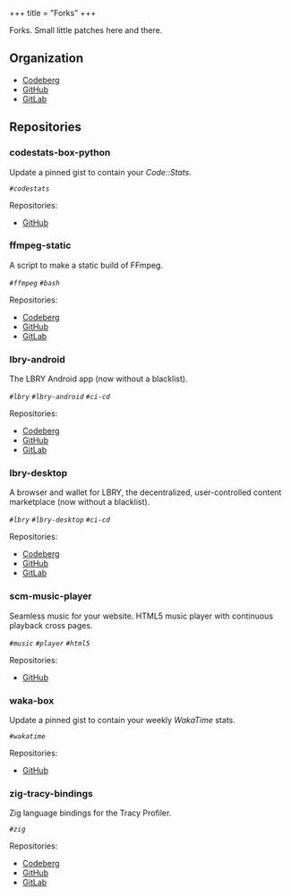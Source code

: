 +++
title = "Forks"
+++

Forks. Small little patches here and there.

## Organization

- [Codeberg](https://codeberg.org/paveloom-f)
- [GitHub](https://github.com/paveloom-f)
- [GitLab](https://gitlab.com/paveloom-g/forks)

## Repositories

### codestats-box-python

Update a pinned gist to contain your _Code::Stats_.

*`#codestats`*

Repositories:

- [GitHub](https://github.com/paveloom-f/codestats-box-python)

### ffmpeg-static

A script to make a static build of FFmpeg.

*`#ffmpeg` `#bash`*

Repositories:

- [Codeberg](https://codeberg.org/paveloom-f/ffmpeg-static)
- [GitHub](https://github.com/paveloom-f/ffmpeg-static)
- [GitLab](https://gitlab.com/paveloom-g/forks/ffmpeg-static)

### lbry-android

The LBRY Android app (now without a blacklist).

*`#lbry` `#lbry-android` `#ci-cd`*

Repositories:

- [Codeberg](https://codeberg.org/paveloom-f/lbry-android)
- [GitHub](https://github.com/paveloom-f/lbry-android)
- [GitLab](https://gitlab.com/paveloom-g/forks/lbry-android)

### lbry-desktop

A browser and wallet for LBRY, the decentralized, user-controlled content marketplace (now without a blacklist).

*`#lbry` `#lbry-desktop` `#ci-cd`*

Repositories:

- [Codeberg](https://codeberg.org/paveloom-f/lbry-desktop)
- [GitHub](https://github.com/paveloom-f/lbry-desktop)
- [GitLab](https://gitlab.com/paveloom-g/forks/lbry-desktop)

### scm-music-player

Seamless music for your website. HTML5 music player with continuous playback cross pages.

*`#music` `#player` `#html5`*

Repositories:

- [GitHub](https://github.com/paveloom-f/scm-music-player)

### waka-box

Update a pinned gist to contain your weekly *WakaTime* stats.

*`#wakatime`*

Repositories:

- [GitHub](https://github.com/paveloom-f/waka-box)

### zig-tracy-bindings

Zig language bindings for the Tracy Profiler.

*`#zig`*

Repositories:

- [Codeberg](https://codeberg.org/paveloom-f/zig-tracy-bindings)
- [GitHub](https://github.com/paveloom-f/zig-tracy-bindings)
- [GitLab](https://gitlab.com/paveloom-g/forks/zig-tracy-bindings)

